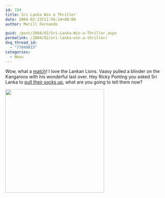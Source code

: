 ```yaml
---
id: 334
title: Sri Lanka Win a Thriller
date: 2004-02-23T11:56:14+00:00
author: Merill Fernando

guid: /post/2004/02/Sri-Lanka-Win-a-Thriller.aspx
permalink: /2004/02/sri-lanka-win-a-thriller/
dsq_thread_id:
  - "77849015"
categories:
  - News
---
```

<body xmlns="http://www.w3.org/1999/xhtml">
    <div class="Section1">
        <p class="MsoNormal">
            Wow, what a <a href="http://sl.cricinfo.com/db/ARCHIVE/2003-04/AUS_IN_SL/SCORECARDS/AUS_SL_ODI2_22FEB2004.html">match</a>!
            I love the Lankan Lions. Vaasy pulled a blinder on the Kangaroos with his wonderful
            last over. Hey Ricky Ponting you asked Sri Lanka to <a href="http://sl.cricinfo.com/link_to_database/ARCHIVE/CRICKET_NEWS/2004/FEB/073154_SLAUS2003-04_21FEB2004.html">pull
            their socks up</a>, what are you going to tell them now? 
        </p>
        <p class="MsoNormal">
            <img id="_x0000_i1025" height="327" src="http://www.channelnewsasia.com/imagegallery/store/AFP/SGE_MKW26_220204141136_00_233x245.jpg" width="311" border="0" /> 
        </p>
    </div>
</body>